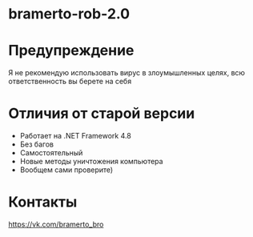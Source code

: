 # bramerto-rob-2.0

# Предупреждение
Я не рекомендую использовать вирус в злоумышленных целях, всю ответственность вы берете на себя
# Отличия от старой версии
* Работает на .NET Framework 4.8
* Без багов
* Самостоятельный
* Новые методы уничтожения компьютера
* Вообщем сами проверите)
# Контакты
https://vk.com/bramerto_bro
